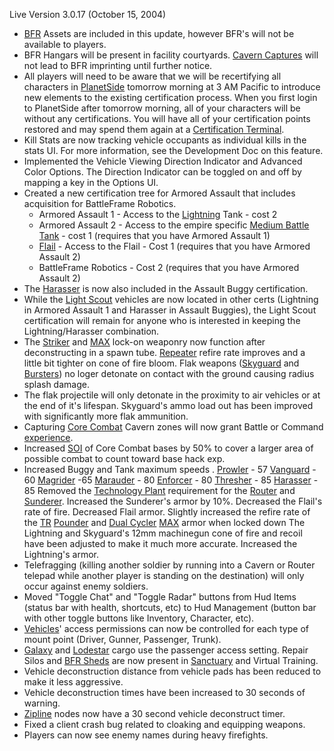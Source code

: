 Live Version 3.0.17 (October 15, 2004)

- [BFR](../vehicles/BattleFrame_Robotics.md) Assets are included in this update,
  however BFR's will not be available to players.
- BFR Hangars will be present in facility courtyards.
  [Cavern Captures](../terminology/Cavern_Captures.md) will not lead to BFR imprinting
  until further notice.
- All players will need to be aware that we will be recertifying all characters
  in [PlanetSide](../PlanetSide.md) tomorrow morning at 3 AM Pacific to
  introduce new elements to the existing certification process. When you first
  login to PlanetSide after tomorrow morning, all of your characters will be
  without any certifications. You will have all of your certification points
  restored and may spend them again at a
  [Certification Terminal](../items/Certification_Terminal.md).
- Kill Stats are now tracking vehicle occupants as individual kills in the stats
  UI. For more information, see the Development Doc on this feature.
- Implemented the Vehicle Viewing Direction Indicator and Advanced Color
  Options. The Direction Indicator can be toggled on and off by mapping a key in
  the Options UI.
- Created a new certification tree for Armored Assault that includes acquisition
  for BattleFrame Robotics.
  - Armored Assault 1 - Access to the [Lightning](../vehicles/Lightning.md)
    Tank - cost 2
  - Armored Assault 2 - Access to the empire specific
    [Medium Battle Tank](../items/Medium_Battle_Tank.md) - cost 1 (requires that
    you have Armored Assault 1)
  - [Flail](../vehicles/Flail.md) - Access to the Flail - Cost 1 (requires that
    you have Armored Assault 2)
  - BattleFrame Robotics - Cost 2 (requires that you have Armored Assault 2)
- The [Harasser](../vehicles/Harasser.md) is now also included in the Assault
  Buggy certification.
- While the [Light Scout](../certifications/Light_Scout.md) vehicles are now
  located in other certs (Lightning in Armored Assault 1 and Harasser in Assault
  Buggies), the Light Scout certification will remain for anyone who is
  interested in keeping the Lightning/Harasser combination.
- The [Striker](../weapons/Striker.md) and
  [MAX](../armor/Mechanized_Assault_Exo-Suit.md) lock-on weaponry now function
  after deconstructing in a spawn tube. [Repeater](../weapons/Repeater.md)
  refire rate improves and a little bit tighter on cone of fire bloom. Flak
  weapons ([Skyguard](../vehicles/Skyguard.md) and
  [Bursters](../armor/Burster.md)) no loger detonate on contact with the ground
  causing radius splash damage.
- The flak projectile will only detonate in the proximity to air vehicles or at
  the end of it's lifespan. Skyguard's ammo load out has been improved with
  significantly more flak ammunition.
- Capturing [Core Combat](../items/Core_Combat.md) Cavern zones will now grant
  Battle or Command [experience](../terminology/Experience.md).
- Increased [SOI](../locations/Sphere_of_Influence.md) of Core Combat bases by
  50% to cover a larger area of possible combat to count toward base hack exp.
- Increased Buggy and Tank maximum speeds . [Prowler](../vehicles/Prowler.md) -
  57 [Vanguard](../vehicles/Vanguard.md) - 60
  [Magrider](../vehicles/Magrider.md) -65 [Marauder](../vehicles/Marauder.md) -
  80 [Enforcer](../vehicles/Enforcer.md) - 80
  [Thresher](../vehicles/Thresher.md) - 85 [Harasser](../vehicles/Harasser.md) -
  85 Removed the [Technology Plant](../locations/Technology_Plant.md)
  requirement for the [Router](../vehicles/Router.md) and
  [Sunderer](../vehicles/Sunderer.md). Increased the Sunderer's armor by 10%.
  Decreased the Flail's rate of fire. Decreased Flail armor. Slightly increased
  the refire rate of the [TR](../factions/Terran_Republic.md)
  [Pounder](../armor/Pounder.md) and [Dual Cycler](../armor/Dual-Cycler.md)
  [MAX](../armor/Mechanized_Assault_Exo-Suit.md) armor when locked down The
  Lightning and Skyguard's 12mm machinegun cone of fire and recoil have been
  adjusted to make it much more accurate. Increased the Lightning's armor.
- Telefragging (killing another soldier by running into a Cavern or Router
  telepad while another player is standing on the destination) will only occur
  against enemy soldiers.
- Moved "Toggle Chat" and "Toggle Radar" buttons from Hud Items (status bar with
  health, shortcuts, etc) to Hud Management (button bar with other toggle
  buttons like Inventory, Character, etc).
- [Vehicles](../vehicles/index.md)' access permissions can now be controlled
  for each type of mount point (Driver, Gunner, Passenger, Trunk).
- [Galaxy](../vehicles/Galaxy.md) and [Lodestar](../vehicles/Lodestar.md) cargo
  use the passenger access setting. Repair Silos and
  [BFR Sheds](../items/BFR_Shed.md) are now present in
  [Sanctuary](../locations/Sanctuary.md) and Virtual Training.
- Vehicle deconstruction distance from vehicle pads has been reduced to make it
  less aggressive.
- Vehicle deconstruction times have been increased to 30 seconds of warning.
- [Zipline](../items/Zipline.md) nodes now have a 30 second vehicle deconstruct
  timer.
- Fixed a client crash bug related to cloaking and equipping weapons.
- Players can now see enemy names during heavy firefights.

